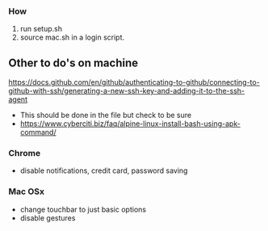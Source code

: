 ### How
1. run setup.sh
2. source mac.sh in a login script.



## Other to do's on machine

https://docs.github.com/en/github/authenticating-to-github/connecting-to-github-with-ssh/generating-a-new-ssh-key-and-adding-it-to-the-ssh-agent

* This should be done in the file but check to be sure
* https://www.cyberciti.biz/faq/alpine-linux-install-bash-using-apk-command/


### Chrome
* disable notifications, credit card, password saving

### Mac OSx
* change touchbar to just basic options
* disable gestures
